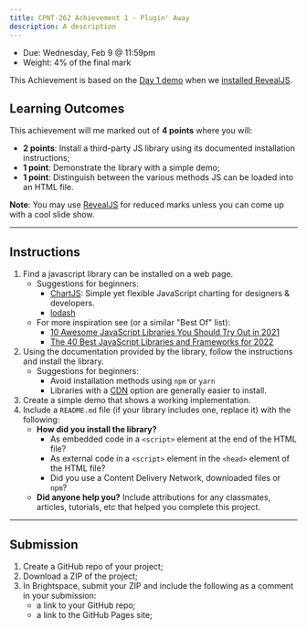 ```yaml
---
title: CPNT-262 Achievement 1 - Plugin' Away
description: A description
---
```

- Due: Wednesday, Feb 9 @ 11:59pm
- Weight: 4% of the final mark

This Achievement is based on the [Day 1 demo](https://sait-wbdv.netlify.app/cpnt-262/lessons/day-01) when we [installed RevealJS](https://gist.github.com/acidtone/5ade98e682f62f8fafd34d24dca03066).

## Learning Outcomes
This achievement will me marked out of **4 points** where you will:
- **2 points**: Install a third-party JS library using its documented installation instructions;
- **1 point**: Demonstrate the library with a simple demo;
- **1 point**: Distinguish between the various methods JS can be loaded into an HTML file.

**Note**: You may use [RevealJS](https://revealjs.com/) for reduced marks unless you can come up with a cool slide show.

---

## Instructions
1. Find a javascript library can be installed on a web page.
    - Suggestions for beginners:
        - [ChartJS](https://www.chartjs.org/): Simple yet flexible JavaScript charting for designers & developers.
        - [lodash](https://lodash.com/)
    - For more inspiration see (or a similar "Best Of" list):
        - [10 Awesome JavaScript Libraries You Should Try Out in 2021](https://www.freecodecamp.org/news/10-javascript-libraries-you-should-try/)
        - [The 40 Best JavaScript Libraries and Frameworks for 2022](https://kinsta.com/blog/javascript-libraries/) 
2. Using the documentation provided by the library, follow the instructions and install the library.
    - Suggestions for beginners:
        - Avoid installation methods using `npm` or `yarn`
        - Libraries with a [CDN](https://www.cloudflare.com/en-ca/learning/cdn/what-is-a-cdn/) option are generally easier to install. 
3. Create a simple demo that shows a working implementation.
4. Include a `README.md` file (if your library includes one, replace it) with the following:
    - **How did you install the library?**
        - As embedded code in a `<script>` element at the end of the HTML file?
        - As external code in a `<script>` element in the `<head>` element of the HTML file?
        - Did you use a Content Delivery Network, downloaded files or `npm`?
    - **Did anyone help you?** Include attributions for any classmates, articles, tutorials, etc that helped you complete this project.

---

## Submission
1. Create a GitHub repo of your project;
2. Download a ZIP of the project;
3. In Brightspace, submit your ZIP and include the following as a comment in your submission:
    - a link to your GitHub repo;
    - a link to the GitHub Pages site;